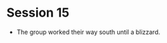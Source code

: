 # Session 15

* The group worked their way south until a blizzard.
<!--stackedit_data:
eyJoaXN0b3J5IjpbMTM4MjY4MjI5NiwyMDgzMDg1MTU5XX0=
-->